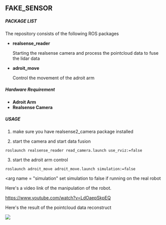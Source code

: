 ## FAKE_SENSOR

##### PACKAGE LIST

The repository consists of the following ROS packages

- **realsense_reader**

  Starting the realsense camera and process the pointcloud data to fuse the lidar data

- **adroit_move**

  Control the movement of the adroit arm

##### Hardware Requirement
- **Adroit Arm**
- **Realsense Camera**

##### USAGE

1. make sure you have realsense2_camera package installed 

2. start the camera and start data fusion

```
roslaunch realsense_reader read_camera.launch use_rviz:=false
```

3. start the adroit arm control

```
roslaunch adroit_move adroit_move.launch simulation:=false
```

<arg name = "simulation" set simulation to false if running on the real robot

Here's a video link of the manipulation of the robot.

https://www.youtube.com/watch?v=LdOaepSkpEQ

Here's the result of the pointcloud data reconstruct

![](./images/fake_scanner.gif)
